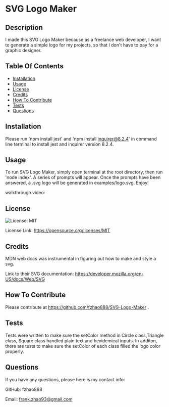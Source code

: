 # SVG Logo Maker    

  ## Description
  I made this SVG Logo Maker because as a freelance web developer, I want to generate a simple logo for my projects, so that I don't have to pay for a graphic designer.

  ## Table Of Contents
  - [Installation](#installation)
  - [Usage](#usage)
  - [License](#license)
  - [Credits](#credits)
  - [How To Contribute](#how-to-contribute)
  - [Tests](#tests)
  - [Questions](#questions)
         
  
  ## Installation

  Please run 'npm install jest' and 'npm install inquirer@8.2.4' in command line terminal to install jest and inquirer version 8.2.4.
  
  
  ## Usage
  To run SVG Logo Maker, simply open terminal at the root directory, then run 'node index'.  A series of prompts will appear.  Once the prompts have been answered, a .svg logo will be generated in examples/logo.svg.  Enjoy! 

  walkthrough video:

  ## License
  ![License: MIT](https://img.shields.io/badge/License-MIT-yellow.svg)

  License Link: https://opensource.org/licenses/MIT

  ## Credits
  MDN web docs was instrumental in figuring out how to make and style a svg.

  Link to their SVG documentation: https://developer.mozilla.org/en-US/docs/Web/SVG
    
  ## How To Contribute

  Please contribute at https://github.com/fzhao888/SVG-Logo-Maker .
  
  ## Tests
  Tests were written to make sure the setColor method in Circle class,Triangle class, Square class handled plain text and hexidemical inputs.  In additon, there are tests to make sure the setColor of each class filled the logo color properly.  
  
  ## Questions
  If you have any questions, please here is my contact info:

  GitHub: fzhao888

  Email: frank.zhao93@gmail.com